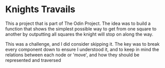 # Knights Travails

This a project that is part of The Odin Project. The idea was to build a function that shows the simplest possible way to get from one square to another by outputting all squares the knight will stop on along the way.

This was a challenge, and I did consider skipping it. The key was to break every component down to ensure I understood it, and to keep in mind the relations between each node or 'move', and how they should be represented and traversed
